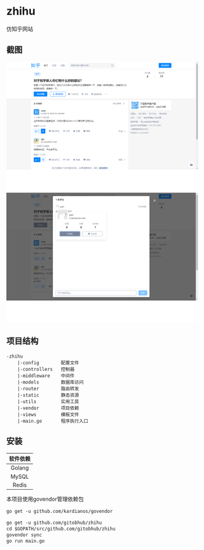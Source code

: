 # zhihu
仿知乎网站

## 截图
![file](screenshots/question.png)
![file](screenshots/comment.png)

## 项目结构
```
-zhihu
    |-config        配置文件
    |-controllers   控制器
    |-middleware    中间件
    |-models        数据库访问
    |-router        路由转发
    |-static        静态资源
    |-utils         实用工具
    |-vendor        项目依赖
    |-views         模板文件
    |-main.go       程序执行入口
```

## 安装
|软件依赖|
|:------:|
| Golang |
| MySQL |
| Redis |

本项目使用govendor管理依赖包
```
go get -u github.com/kardianos/govendor
```

```
go get -u github.com/gitobhub/zhihu
cd $GOPATH/src/github.com/gitobhub/zhihu
govendor sync
go run main.go
```

